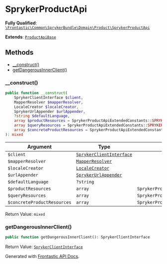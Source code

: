 #  SprykerProductApi

**Fully Qualified**: [`\Frontastic\Common\SprykerBundle\Domain\Product\SprykerProductApi`](../../../../../src/php/SprykerBundle/Domain/Product/SprykerProductApi.php)

**Extends**: [`ProductApiBase`](../../../ProductApiBundle/Domain/ProductApiBase.md)

## Methods

* [__construct()](#__construct)
* [getDangerousInnerClient()](#getdangerousinnerclient)

### __construct()

```php
public function __construct(
    SprykerClientInterface $client,
    MapperResolver $mapperResolver,
    LocaleCreator $localeCreator,
    SprykerUrlAppender $urlAppender,
    ?string $defaultLanguage,
    array $productResources = SprykerProductApiExtendedConstants::SPRYKER_DEFAULT_PRODUCT_RESOURCES,
    array $queryResources = SprykerProductApiExtendedConstants::SPRYKER_PRODUCT_QUERY_RESOURCES,
    array $concreteProductResources = SprykerProductApiExtendedConstants::SPRYKER_DEFAULT_CONCRETE_PRODUCT_RESOURCES
): mixed
```

Argument|Type|Default|Description
--------|----|-------|-----------
`$client`|[`SprykerClientInterface`](../SprykerClientInterface.md)||
`$mapperResolver`|[`MapperResolver`](../MapperResolver.md)||
`$localeCreator`|[`LocaleCreator`](../Locale/LocaleCreator.md)||
`$urlAppender`|[`SprykerUrlAppender`](../SprykerUrlAppender.md)||
`$defaultLanguage`|`?string`||
`$productResources`|`array`|`SprykerProductApiExtendedConstants::SPRYKER_DEFAULT_PRODUCT_RESOURCES`|
`$queryResources`|`array`|`SprykerProductApiExtendedConstants::SPRYKER_PRODUCT_QUERY_RESOURCES`|
`$concreteProductResources`|`array`|`SprykerProductApiExtendedConstants::SPRYKER_DEFAULT_CONCRETE_PRODUCT_RESOURCES`|

Return Value: `mixed`

### getDangerousInnerClient()

```php
public function getDangerousInnerClient(): SprykerClientInterface
```

Return Value: [`SprykerClientInterface`](../SprykerClientInterface.md)

Generated with [Frontastic API Docs](https://github.com/FrontasticGmbH/apidocs).
